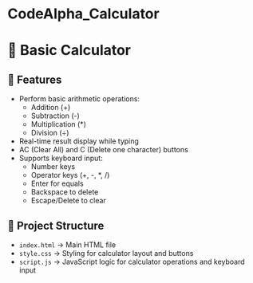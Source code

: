 # CodeAlpha_Calculator

# 🧮 Basic Calculator

## 📑 Features
- Perform basic arithmetic operations:
  - Addition (+)
  - Subtraction (-)
  - Multiplication (*)
  - Division (÷)
- Real-time result display while typing
- AC (Clear All) and C (Delete one character) buttons
- Supports keyboard input:
  - Number keys
  - Operator keys (+, -, *, /)
  - Enter for equals
  - Backspace to delete
  - Escape/Delete to clear

## 📁 Project Structure
- `index.html` → Main HTML file
- `style.css` → Styling for calculator layout and buttons
- `script.js` → JavaScript logic for calculator operations and keyboard input


